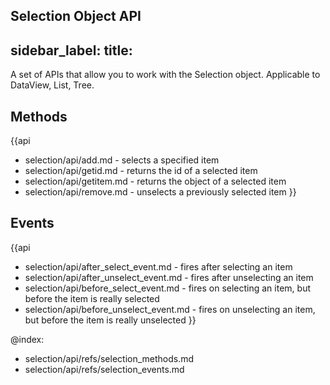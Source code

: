 Selection Object API
---
sidebar_label: 
title: 
---          

A set of APIs that allow you to work with the Selection object. Applicable to DataView, List, Tree.

Methods
-----------

{{api
- selection/api/add.md - selects a specified item
- selection/api/getid.md - returns the id of a selected item
- selection/api/getitem.md -  returns the object of a selected item
- selection/api/remove.md - unselects a previously selected item
}}

Events
---------------

{{api
- selection/api/after_select_event.md - fires after selecting an item
- selection/api/after_unselect_event.md - fires after unselecting an item
- selection/api/before_select_event.md -  fires on selecting an item, but before the item is really selected
- selection/api/before_unselect_event.md - fires on unselecting an item, but before the item is really unselected
}}


@index:
- selection/api/refs/selection_methods.md
- selection/api/refs/selection_events.md